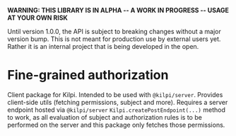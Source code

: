 **WARNING: THIS LIBRARY IS IN ALPHA -- A WORK IN PROGRESS -- USAGE AT YOUR OWN RISK**

Until version 1.0.0, the API is subject to breaking changes without a major version bump. This is not meant for production use by external users yet. Rather it is an internal project that is being developed in the open.

# Fine-grained authorization

Client package for Kilpi. Intended to be used with `@kilpi/server`. Provides client-side utils (fetching permissions, subject and more). Requires a server endpoint hosted via `@kilpi/server` `Kilpi.createPostEndpoint(...)` method to work, as all evaluation of subject and authorization rules is to be performed on the server and this package only fetches those permissions.
